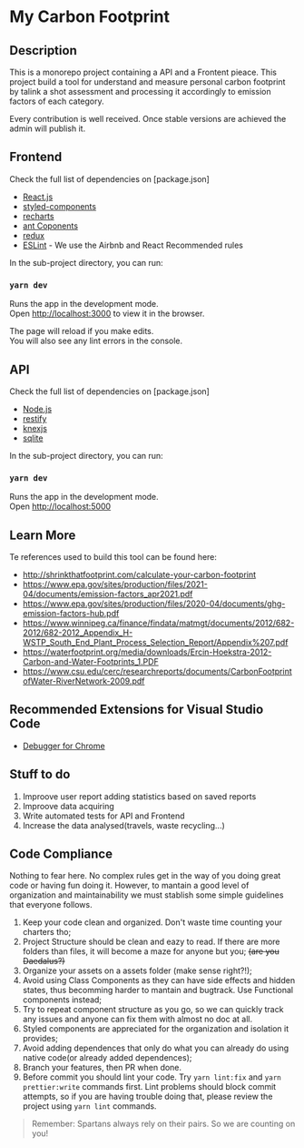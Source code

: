 # My Carbon Footprint


## Description

This is a monorepo project containing a API and a Frontent pieace. This project build a tool for understand and measure personal carbon footprint by talink a shot assessment and processing it accordingly to emission factors of each category.



Every contribution is well received. Once stable versions are achieved the admin will publish it.


## Frontend


Check the full list of dependencies on [package.json]

- [React.js](https://reactjs.org/)
- [styled-components](https://styled-components.com/)
- [recharts](https://recharts.org/en-US)
- [ant Coponents](https://ant.design/components/overview/)
- [redux](https://react-redux.js.org/)
- [ESLint](https://eslint.org/) - We use the Airbnb and React Recommended rules


In the sub-project directory, you can run:

### `yarn dev`

Runs the app in the development mode.\
Open [http://localhost:3000](http://localhost:3000) to view it in the browser.

The page will reload if you make edits.\
You will also see any lint errors in the console.

## API


Check the full list of dependencies on [package.json]

- [Node.js](https://nodejs.org/en/)
- [restify](http://restify.com/)
- [knexjs](http://knexjs.org/)
- [sqlite](https://www.sqlite.org/index.html)


In the sub-project directory, you can run:

### `yarn dev`

Runs the app in the development mode.\
Open [http://localhost:5000](http://localhost:5000) 


## Learn More

Te references used to build this tool can be found here:

 - http://shrinkthatfootprint.com/calculate-your-carbon-footprint
 - https://www.epa.gov/sites/production/files/2021-04/documents/emission-factors_apr2021.pdf
 - https://www.epa.gov/sites/production/files/2020-04/documents/ghg-emission-factors-hub.pdf
 - https://www.winnipeg.ca/finance/findata/matmgt/documents/2012/682-2012/682-2012_Appendix_H-WSTP_South_End_Plant_Process_Selection_Report/Appendix%207.pdf
 - https://waterfootprint.org/media/downloads/Ercin-Hoekstra-2012-Carbon-and-Water-Footprints_1.PDF
 - https://www.csu.edu/cerc/researchreports/documents/CarbonFootprintofWater-RiverNetwork-2009.pdf

## Recommended Extensions for Visual Studio Code

- [Debugger for Chrome](https://marketplace.visualstudio.com/items?itemName=msjsdiag.debugger-for-chrome)


## Stuff to do

 1. Improove user report adding statistics based on saved reports
 2. Improove data acquiring
 3. Write automated tests for API and Frontend
 4. Increase the data analysed(travels, waste recycling...)


## Code Compliance

Nothing to fear here. No complex rules get in the way of you doing great code or having fun doing it. However, to mantain a good level of organization and maintainability we must stablish some simple guidelines that everyone follows.

1.  Keep your code clean and organized. Don't waste time counting your charters tho;
2.  Project Structure should be clean and eazy to read. If there are more folders than files, it will become a maze for anyone but you; ~~(are you Daedalus?)~~
3.  Organize your assets on a assets folder (make sense right?!);
4.  Avoid using Class Components as they can have side effects and hidden states, thus becomming harder to mantain and bugtrack. Use Functional components instead;
5.  Try to repeat component structure as you go, so we can quickly track any issues and anyone can fix them with almost no doc at all.
6.  Styled components are appreciated for the organization and isolation it provides;
7.  Avoid adding dependences that only do what you can already do using native code(or already added dependences);
8. Branch your features, then PR when done.
9. Before commit you should lint your code. Try `yarn lint:fix` and `yarn prettier:write` commands first. Lint problems should block commit attempts, so if you are having trouble doing that, please review the project using `yarn lint` commands.

> Remember: Spartans always rely on their pairs. So we are counting on you!